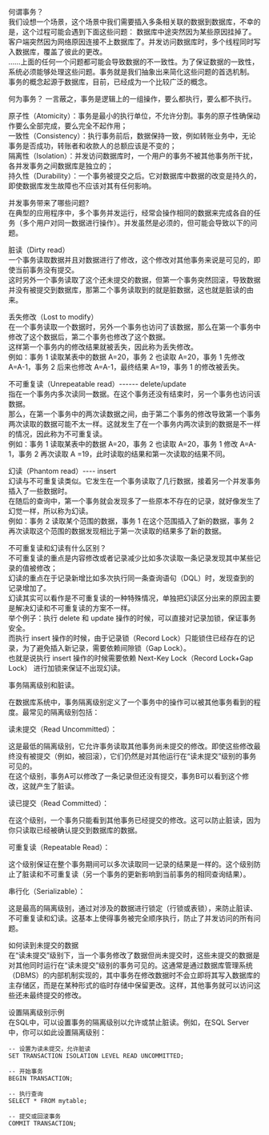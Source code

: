 何谓事务？     
我们设想一个场景，这个场景中我们需要插入多条相关联的数据到数据库，不幸的是，这个过程可能会遇到下面这些问题：
数据库中途突然因为某些原因挂掉了。      
客户端突然因为网络原因连接不上数据库了。并发访问数据库时，多个线程同时写入数据库，覆盖了彼此的更改。      
……上面的任何一个问题都可能会导致数据的不一致性。为了保证数据的一致性，系统必须能够处理这些问题。事务就是我们抽象出来简化这些问题的首选机制。     
事务的概念起源于数据库，目前，已经成为一个比较广泛的概念。    

何为事务？ 一言蔽之，事务是逻辑上的一组操作，要么都执行，要么都不执行。      

原子性（Atomicity）：事务是最小的执行单位，不允许分割。事务的原子性确保动作要么全部完成，要么完全不起作用；     
一致性（Consistency）：执行事务前后，数据保持一致，例如转账业务中，无论事务是否成功，转账者和收款人的总额应该是不变的；    
隔离性（Isolation）：并发访问数据库时，一个用户的事务不被其他事务所干扰，各并发事务之间数据库是独立的；    
持久性（Durability）：一个事务被提交之后。它对数据库中数据的改变是持久的，即使数据库发生故障也不应该对其有任何影响。    

并发事务带来了哪些问题?     
在典型的应用程序中，多个事务并发运行，经常会操作相同的数据来完成各自的任务（多个用户对同一数据进行操作）。并发虽然是必须的，但可能会导致以下的问题。     

脏读（Dirty read）         
一个事务读取数据并且对数据进行了修改，这个修改对其他事务来说是可见的，即使当前事务没有提交。       
这时另外一个事务读取了这个还未提交的数据，但第一个事务突然回滚，导致数据并没有被提交到数据库，那第二个事务读取到的就是脏数据，这也就是脏读的由来。     

丢失修改（Lost to modify）          
在一个事务读取一个数据时，另外一个事务也访问了该数据，那么在第一个事务中修改了这个数据后，第二个事务也修改了这个数据。        
这样第一个事务内的修改结果就被丢失，因此称为丢失修改。              
例如：事务 1 读取某表中的数据 A=20，事务 2 也读取 A=20，事务 1 先修改 A=A-1，事务 2 后来也修改 A=A-1，最终结果 A=19，事务 1 的修改被丢失。       

不可重复读（Unrepeatable read）------ delete/update   
指在一个事务内多次读同一数据。在这个事务还没有结束时，另一个事务也访问该数据。       
那么，在第一个事务中的两次读数据之间，由于第二个事务的修改导致第一个事务两次读取的数据可能不太一样。这就发生了在一个事务内两次读到的数据是不一样的情况，因此称为不可重复读。      
例如：事务 1 读取某表中的数据 A=20，事务 2 也读取 A=20，事务 1 修改 A=A-1，事务 2 再次读取 A =19，此时读取的结果和第一次读取的结果不同。        

幻读（Phantom read）---- insert       
幻读与不可重复读类似。它发生在一个事务读取了几行数据，接着另一个并发事务插入了一些数据时。        
在随后的查询中，第一个事务就会发现多了一些原本不存在的记录，就好像发生了幻觉一样，所以称为幻读。      
例如：事务 2 读取某个范围的数据，事务 1 在这个范围插入了新的数据，事务 2 再次读取这个范围的数据发现相比于第一次读取的结果多了新的数据。        

不可重复读和幻读有什么区别？       
不可重复读的重点是内容修改或者记录减少比如多次读取一条记录发现其中某些记录的值被修改；      
幻读的重点在于记录新增比如多次执行同一条查询语句（DQL）时，发现查到的记录增加了。       
幻读其实可以看作是不可重复读的一种特殊情况，单独把幻读区分出来的原因主要是解决幻读和不可重复读的方案不一样。        
举个例子：执行 delete 和 update 操作的时候，可以直接对记录加锁，保证事务安全。         
而执行 insert 操作的时候，由于记录锁（Record Lock）只能锁住已经存在的记录，为了避免插入新记录，需要依赖间隙锁（Gap Lock）。       
也就是说执行 insert 操作的时候需要依赖 Next-Key Lock（Record Lock+Gap Lock） 进行加锁来保证不出现幻读。         



事务隔离级别和脏读。    

在数据库系统中，事务隔离级别定义了一个事务中的操作可以被其他事务看到的程度。最常见的隔离级别包括：     

读未提交（Read Uncommitted）：       

这是最低的隔离级别，它允许事务读取其他事务尚未提交的修改。即使这些修改最终没有被提交（例如，被回滚），它们仍然是对其他运行在“读未提交”级别的事务可见的。     
在这个级别，事务A可以修改了一条记录但还没有提交，事务B可以看到这个修改，这就产生了脏读。    

读已提交（Read Committed）：        

在这个级别，一个事务只能看到其他事务已经提交的修改。这可以防止脏读，因为你只读取已经被确认提交到数据库的数据。         

可重复读（Repeatable Read）：           

这个级别保证在整个事务期间可以多次读取同一记录的结果是一样的。这个级别防止了脏读和不可重复读（另一个事务的更新影响到当前事务的相同查询结果）。        

串行化（Serializable）：      

这是最高的隔离级别，通过对涉及的数据进行锁定（行锁或表锁），来防止脏读、不可重复读和幻读。这基本上使得事务被完全顺序执行，防止了并发访问的所有问题。      

如何读到未提交的数据        
在“读未提交”级别下，当一个事务修改了数据但尚未提交时，这些未提交的数据是对其他同时运行在“读未提交”级别的事务可见的。这通常是通过数据库管理系统（DBMS）的内部机制实现的，其中事务在修改数据时不会立即将其写入数据库的主存储区，而是在某种形式的临时存储中保留更改。这样，其他事务就可以访问这些还未最终提交的修改。        

设置隔离级别示例     
在SQL中，可以设置事务的隔离级别以允许或禁止脏读。例如，在SQL Server中，你可以如此设置隔离级别：     

```code
-- 设置为读未提交，允许脏读
SET TRANSACTION ISOLATION LEVEL READ UNCOMMITTED;

-- 开始事务
BEGIN TRANSACTION;

-- 执行查询
SELECT * FROM mytable;

-- 提交或回滚事务
COMMIT TRANSACTION;
```


